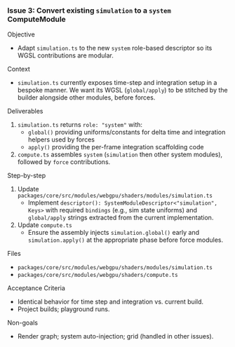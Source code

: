 ### Issue 3: Convert existing `simulation` to a `system` ComputeModule

Objective

- Adapt `simulation.ts` to the new `system` role-based descriptor so its WGSL contributions are modular.

Context

- `simulation.ts` currently exposes time-step and integration setup in a bespoke manner. We want its WGSL (`global/apply`) to be stitched by the builder alongside other modules, before forces.

Deliverables

1. `simulation.ts` returns `role: "system"` with:
   - `global()` providing uniforms/constants for delta time and integration helpers used by forces
   - `apply()` providing the per-frame integration scaffolding code
2. `compute.ts` assembles `system` (`simulation` then other system modules), followed by `force` contributions.

Step-by-step

1. Update `packages/core/src/modules/webgpu/shaders/modules/simulation.ts`
   - Implement `descriptor(): SystemModuleDescriptor<"simulation", Keys>` with required `bindings` (e.g., sim state uniforms) and `global/apply` strings extracted from the current implementation.
2. Update `compute.ts`
   - Ensure the assembly injects `simulation.global()` early and `simulation.apply()` at the appropriate phase before force modules.

Files

- `packages/core/src/modules/webgpu/shaders/modules/simulation.ts`
- `packages/core/src/modules/webgpu/shaders/compute.ts`

Acceptance Criteria

- Identical behavior for time step and integration vs. current build.
- Project builds; playground runs.

Non-goals

- Render graph; system auto-injection; grid (handled in other issues).
